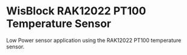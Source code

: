 # WisBlock RAK12022 PT100 Temperature Sensor
Low Power sensor application using the RAK12022 PT100 temperature sensor.
